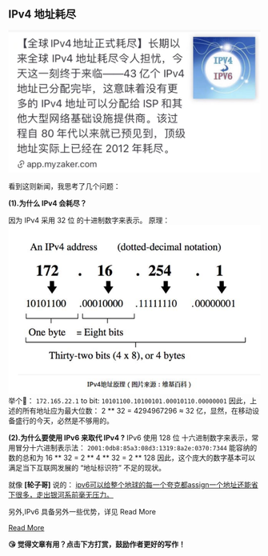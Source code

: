 ## IPv4 地址耗尽

![ipv4-news.png](../assets/ipv4-news.png)

看到这则新闻，我思考了几个问题：

**(1).为什么 IPv4 会耗尽？**

因为 IPv4 采用 32 位 的十进制数字来表示。
原理：
![ip](../assets/ip原理.png)
举个🌰：
`172.165.22.1`
to bit:
`10101100.10100101.00010110.00000001`
因此，上述的所有地址应为最大位数： 2 ** 32 = 4294967296 ≈ 32 亿，显然，在移动设备盛行的今天，必然是不够用的。

**(2).为什么要使用 IPv6 来取代 IPv4 ?**
IPv6 使用 128 位 十六进制数字来表示，常用冒分十六进制表示法：
`2001:0db8:85a3:08d3:1319:8a2e:0370:7344`
能容纳的数的总和为 16 ** 32 = 2 ** 4 ** 32  = 2 ** 128
因此，这个庞大的数字基本可以满足当下互联网发展的 “地址标识符” 不足的现状。

就像 **[轮子哥]** 说的：
[ipv6可以给整个地球的每一个夸克都assign一个地址还能省下很多，走出银河系前毫无压力。](https://www.zhihu.com/question/357832973/answer/912007135)

另外,IPv6 具备另外一些优势，详见 Read More

[Read More](https://zhuanlan.zhihu.com/p/52698761)



<b>😘 觉得文章有用？点击下方打赏，鼓励作者更好的写作！</b>
